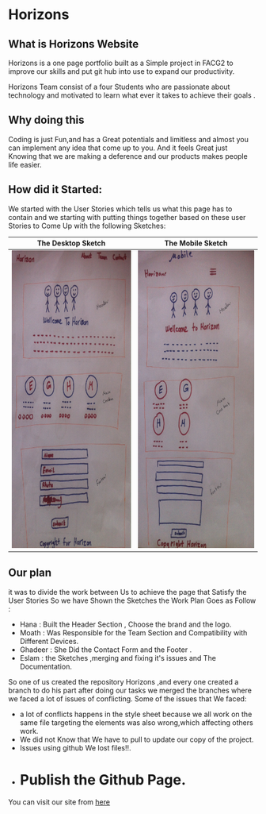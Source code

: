# Horizons

## What is Horizons Website

Horizons is a one page portfolio built as a Simple project in FACG2 to improve our skills and put git hub into use to expand our productivity.

Horizons Team consist of a four Students who are passionate about technology and motivated to learn what ever it takes to achieve their goals .

## Why doing this

Coding is just Fun,and has a Great potentials and limitless and almost you can implement any idea that come up to you.
And it feels Great just Knowing that we are making a deference and our products makes people life easier.


## How did it Started:

  We started with the User Stories which tells us what this page has to contain
  and we starting with putting things together based on these user Stories to Come Up with the following Sketches:


  The Desktop Sketch             |  The Mobile Sketch
:-------------------------:|:-------------------------:
<img src="https://github.com/FACG2/Horizons/blob/master/Desktop_Sketch.JPG" width="450" height="600" />  |  <img src="https://github.com/FACG2/Horizons/blob/master/Mobile_Sketch.JPG" width="450" height="600" />

  ## Our plan 
  it was to divide the work between Us to achieve the page that Satisfy the User Stories
  So we have Shown the Sketches the Work Plan Goes as Follow :
  
  + Hana : Built the Header Section , Choose the brand and the logo.
  + Moath : Was Responsible for the Team Section and Compatibility with Different Devices.
  + Ghadeer : She Did the Contact Form and the Footer .
  + Eslam : the Sketches ,merging and fixing it's issues and The Documentation.



  So one of us created the repository Horizons ,and every one created a branch to do his part
  after doing our tasks we merged the branches where we faced a lot of issues of conflicting.
  Some of the issues that We faced:
  * a lot of conflicts happens in the style sheet because we all work on the same file
        targeting the elements was also wrong,which affecting others work.
  * We did not Know that We have to pull to update our copy of the project.
  * Issues using github We lost files!!.



  + # Publish the Github Page.

You can visit our site from [here](https://facg2.github.io/Horizons/)
